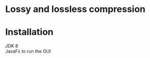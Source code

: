 
Lossy and lossless compression
================
Installation
==============
JDK 8 <br />
JavaFx to run the GUI <br />
